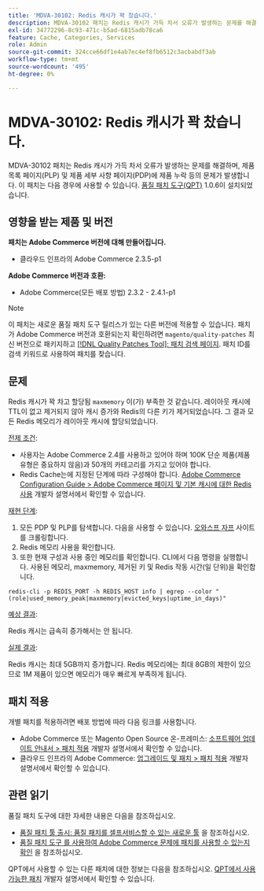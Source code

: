 ```yaml
---
title: 'MDVA-30102: Redis 캐시가 꽉 찼습니다.'
description: MDVA-30102 패치는 Redis 캐시가 가득 차서 오류가 발생하는 문제를 해결하며, 제품 목록 페이지(PLP) 및 제품 세부 사항 페이지(PDP)에 제품 누락 등의 문제가 발생합니다. 이 패치는 [Quality Patches Tool (QPT)](https://devdocs.magento.com/guides/v2.4/comp-mgr/patching.html#mqp) 1.0.6이 설치된 경우 사용할 수 있습니다.
exl-id: 34772296-8c93-471c-b5ad-6815adb78ca6
feature: Cache, Categories, Services
role: Admin
source-git-commit: 324cce66df1e4ab7ec4ef8fb6512c3acbabdf3ab
workflow-type: tm+mt
source-wordcount: '495'
ht-degree: 0%

---
```


# MDVA-30102: Redis 캐시가 꽉 찼습니다.

MDVA-30102 패치는 Redis 캐시가 가득 차서 오류가 발생하는 문제를 해결하며, 제품 목록 페이지(PLP) 및 제품 세부 사항 페이지(PDP)에 제품 누락 등의 문제가 발생합니다. 이 패치는 다음 경우에 사용할 수 있습니다. [품질 패치 도구(QPT)](https://devdocs.magento.com/guides/v2.4/comp-mgr/patching.html#mqp) 1.0.6이 설치되었습니다.

## 영향을 받는 제품 및 버전

**패치는 Adobe Commerce 버전에 대해 만들어집니다.**

* 클라우드 인프라의 Adobe Commerce 2.3.5-p1

**Adobe Commerce 버전과 호환:**

* Adobe Commerce(모든 배포 방법) 2.3.2 - 2.4.1-p1

>[!NOTE]
>
>이 패치는 새로운 품질 패치 도구 릴리스가 있는 다른 버전에 적용할 수 있습니다. 패치가 Adobe Commerce 버전과 호환되는지 확인하려면 `magento/quality-patches` 최신 버전으로 패키지하고 [[!DNL Quality Patches Tool]: 패치 검색 페이지](https://devdocs.magento.com/quality-patches/tool.html#patch-grid). 패치 ID를 검색 키워드로 사용하여 패치를 찾습니다.

## 문제

Redis 캐시가 꽉 차고 할당됨 `maxmemory` 이(가) 부족한 것 같습니다. 레이아웃 캐시에 TTL이 없고 제거되지 않아 캐시 증가와 Redis의 다른 키가 제거되었습니다. 그 결과 모든 Redis 메모리가 레이아웃 캐시에 할당되었습니다.

<u>전제 조건</u>:

* 사용자는 Adobe Commerce 2.4를 사용하고 있어야 하며 100K 단순 제품(제품 유형은 중요하지 않음)과 50개의 카테고리를 가지고 있어야 합니다.
* Redis Cache는에 지정된 단계에 따라 구성해야 합니다. [Adobe Commerce Configuration Guide > Adobe Commerce 페이지 및 기본 캐시에 대한 Redis 사용](https://devdocs.magento.com/guides/v2.4/config-guide/redis/redis-pg-cache.html#example-command) 개발자 설명서에서 확인할 수 있습니다.

<u>재현 단계</u>:

1. 모든 PDP 및 PLP를 탐색합니다. 다음을 사용할 수 있습니다. [오와스프 자프](https://www.zaproxy.org/) 사이트를 크롤링합니다.
1. Redis 메모리 사용을 확인합니다.
1. 또한 현재 구성과 사용 중인 메모리를 확인합니다. CLI에서 다음 명령을 실행합니다. 사용된 메모리, maxmemory, 제거된 키 및 Redis 작동 시간(일 단위)을 확인합니다.

```
redis-cli -p REDIS_PORT -h REDIS_HOST info | egrep --color "(role|used_memory_peak|maxmemory|evicted_keys|uptime_in_days)"
```

<u>예상 결과</u>:

Redis 캐시는 급속히 증가해서는 안 됩니다.

<u>실제 결과</u>:

Redis 캐시는 최대 5GB까지 증가합니다. Redis 메모리에는 최대 8GB의 제한이 있으므로 1M 제품이 있으면 메모리가 매우 빠르게 부족하게 됩니다.

## 패치 적용

개별 패치를 적용하려면 배포 방법에 따라 다음 링크를 사용합니다.

* Adobe Commerce 또는 Magento Open Source 온-프레미스: [소프트웨어 업데이트 안내서 > 패치 적용](https://devdocs.magento.com/guides/v2.4/comp-mgr/patching/mqp.html) 개발자 설명서에서 확인할 수 있습니다.
* 클라우드 인프라의 Adobe Commerce: [업그레이드 및 패치 > 패치 적용](https://devdocs.magento.com/cloud/project/project-patch.html) 개발자 설명서에서 확인할 수 있습니다.

## 관련 읽기

품질 패치 도구에 대한 자세한 내용은 다음을 참조하십시오.

* [품질 패치 툴 출시: 품질 패치를 셀프서비스할 수 있는 새로운 툴](/help/announcements/adobe-commerce-announcements/magento-quality-patches-released-new-tool-to-self-serve-quality-patches.md) 을 참조하십시오.
* [품질 패치 도구 를 사용하여 Adobe Commerce 문제에 패치를 사용할 수 있는지 확인](/help/support-tools/patches-available-in-qpt-tool/check-patch-for-magento-issue-with-magento-quality-patches.md) 을 참조하십시오.

QPT에서 사용할 수 있는 다른 패치에 대한 정보는 다음을 참조하십시오. [QPT에서 사용 가능한 패치](https://devdocs.magento.com/quality-patches/tool.html#patch-grid) 개발자 설명서에서 확인할 수 있습니다.
